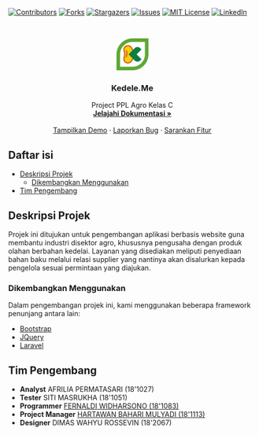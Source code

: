 [![Contributors][contributors-shield]][contributors-url]
[![Forks][forks-shield]][forks-url]
[![Stargazers][stars-shield]][stars-url]
[![Issues][issues-shield]][issues-url]
[![MIT License][license-shield]][license-url]
[![LinkedIn][linkedin-shield]][linkedin-url]
<!-- PROJECT LOGO -->
<br />
<p align="center">
  <a href="https://github.com/noobiesdev/kedele/">
    <img src="public/assets/logo_emblem.png" alt="Logo" width="65px">
  </a>

  <h3 align="center">Kedele.Me</h3>

  <p align="center">
    Project PPL Agro Kelas C 
    <br />
    <a href="https://github.com/noobiesdev/kedele"><strong>Jelajahi Dokumentasi »</strong></a>
    <br />
    <br />
    <a href="http://kedele.me">Tampilkan Demo</a>
    ·
    <a href="https://github.com/noobiesdev/kedele/issues">Laporkan Bug</a>
    ·
    <a href="https://github.com/noobiesdev/kedele/issues">Sarankan Fitur</a>
  </p>
</p>
<!-- TABLE OF CONTENTS -->

## Daftar isi
* [Deskripsi Projek](#deskripsi-projek)
  * [Dikembangkan Menggunakan](#dikembangkan-menggunakan)
* [Tim Pengembang](#tim-pengembang)

## Deskripsi Projek
Projek ini ditujukan untuk pengembangan aplikasi berbasis website guna membantu industri disektor agro, khususnya pengusaha dengan produk olahan berbahan kedelai. Layanan yang disediakan meliputi penyediaan bahan baku melalui relasi supplier yang nantinya akan disalurkan kepada pengelola sesuai permintaan yang diajukan.
### Dikembangkan Menggunakan
Dalam pengembangan projek ini, kami menggunakan beberapa framework penunjang antara lain:
* [Bootstrap](https://getbootstrap.com)
* [JQuery](https://jquery.com)
* [Laravel](https://laravel.com)
## Tim Pengembang
- **Analyst** AFRILIA PERMATASARI (18'1027)
- **Tester** SITI MASRUKHA (18'1051)
- **Programmer** <a href="https://github.com/noobiesdev/">FERNALDI WIDHARSONO (18'1083)</a>
- **Project Manager** <a href="https://github.com/darkun7">HARTAWAN BAHARI MULYADI (18'1113)</a>
- **Designer** DIMAS WAHYU ROSSEVIN (18'2067)



<!-- MARKDOWN LINKS & IMAGES -->
<!-- Reference: https://github.com/othneildrew/Best-README-Template -->
<!-- https://www.markdownguide.org/basic-syntax/#reference-style-links -->
[contributors-shield]: https://img.shields.io/github/contributors/noobiesdev/kedele
[contributors-url]: https://github.com/noobiesdev/kedele/graphs/contributors
[forks-shield]: https://img.shields.io/github/forks/noobiesdev/kedele.svg?style=flat-square
[forks-url]: https://github.com/noobiesdev/kedele/network/members
[stars-shield]: https://img.shields.io/github/stars/noobiesdev/kedele.svg?style=flat-square
[stars-url]: https://github.com/othneildrew/noobiesdev/kedele/stargazers
[issues-shield]: https://img.shields.io/github/issues/noobiesdev/kedele.svg?style=flat-square
[issues-url]: https://github.com/noobiesdev/kedele/issues
[license-shield]: https://img.shields.io/github/license/noobiesdev/kedele.svg?style=flat-square
[license-url]: https://github.com/othneildrew/noobiesdev/kedele/blob/master/LICENSE.txt
[linkedin-shield]: https://img.shields.io/badge/-LinkedIn-black.svg?style=flat-square&logo=linkedin&colorB=555
[linkedin-url]: https://linkedin.com/in/hartawan-bahari-mulyadi-973a311b4/
